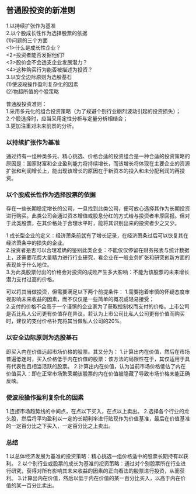 ## 普通股投资的新准则   
1.以持续扩张作为基准      
2.以个股成长性作为选择股票的依据      
  (1)问题的三个方面      
    <1>什么是成长性企业？     
    <2>投资者能否发掘他们?      
    <3>股价会不会透支企业发展潜力？     
    <4>这种购买行为能否被描述为投资？      
3.以安全边际原则为选股基石    
  (1)使波段操作盈利复杂化的因素     
  (2)物超所值的个股策略     

普通股投资准则：   
1.采用多元化的组合投资策略（为了规避个别行业剧烈波动引起的投资损失）；  
2.个股选择时，应当采用定性分析与定量分析相结合；   
3.更加注重对未来前景的分析。   

### 以持续扩张作为基准
通过持有一组种类多元、精心挑选、价格合适的投资组合是一种合适的投资策略的原因是：国家财富和企业盈利能力将持续增长，而该增长将体现在主要企业的资源扩张和利润增长上，能出现该增长的原因在于新资本的投入和未分配利润的再投资。  

### 以个股成长性作为选择股票的依据
存在一些长期稳定增长的公司，一旦找到此类公司，便可放心选择其作为长期投资进行购买。此类公司会通过资本增值或股息分红的方式给与投资者丰厚回报。但对于此类股票，在其价格处于合理水平时，能将其识别出来的投资者少之又少。  

1.成长型企业的定义：经济萧条前就有了增长记录，在经济萧条过后可以恢复其在经济萧条中的损失的企业。   
2.投资者是否可以合理准确的鉴别此类企业：不能仅仅停留在财务报表与统计数据上，还需要花费大量精力进行行业研究，看企业在一般业务扩张和研究创新方面的表现处于什么地位。   
3.为此类股票付出的价格会对投资的成败产生多大影响：不能为该股票的未来增长潜力支付过高的价格。   

可以将其当做投资，但需要满足以下两个前提条件：
1.需要抱着审慎的怀疑态度审视影响未来收益的因素，而不仅仅是一些简单的概况或轻易接受；   
2.支付的价格不会高于一个谨慎的企业家为了获取控制权而支付的价格。上市公司是否比私人公司更有价值存在异议，若认为上市公司比私人公司更有价值而购买时，建议的支付价格补充将其当做私人公司的20%。    

### 以安全边际原则为选股基石
即买入内在价值远超市场价格的股票。其又分为：
1.计算出内在价值，然后在市场普遍低迷时，买入价格低于内在价值的股票：该方法的局限性在于，其仅适用于具有代表性且相当活跃的股票。
2.计算出内在价值，认为当前市场价格低估了内在价值买入：即在正常市场繁荣期该股票的内在价值被隐藏了导致市场价格未能正确反映。  

### 使波段操作盈利复杂化的因素
1.连接市场趋势线的中间点，在点以下买入，在点以上卖出。
2.选择各个行业的龙头股，然后将平均盈利以一定的长期利率进行贴现作为价值基准，最后在价值基准的一定百分比之下买入，一定百分比之上卖出。

### 总结
1.以总体经济发展为基准的投资策略：精心挑选一组价格适中的股票长期持有以获利。
2.以个别行业或股票的成长为基准的投资策略：通过对个别股票所在行业进行研究，获得对所有影响其未来收益的因素的正向看法的股票进行投资，从而获利。
3.计算出内在价值，然后以低于内在价值的某一百分比买入，以高于内在价值的某一百分比卖出。
